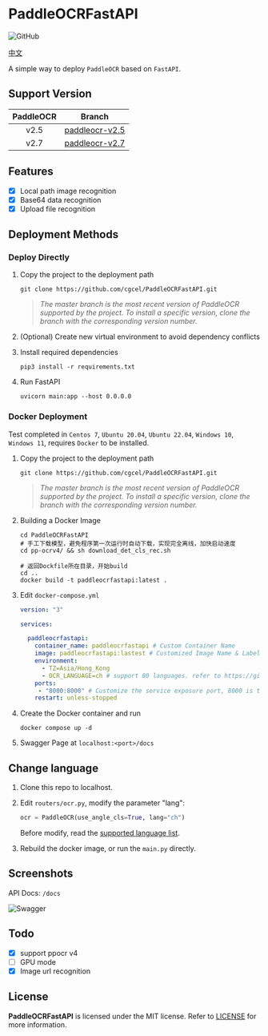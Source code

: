 # PaddleOCRFastAPI

![GitHub](https://img.shields.io/github/license/cgcel/PaddleOCRFastAPI)

[中文](https://github.com/imweijh/PaddleOCRFastAPI/blob/master/README_CN.md)

A simple way to deploy `PaddleOCR` based on `FastAPI`.

## Support Version

| PaddleOCR | Branch |
| :--: | :--: |
| v2.5 | [paddleocr-v2.5](https://github.com/cgcel/PaddleOCRFastAPI/tree/paddleocr-v2.5) |
| v2.7 | [paddleocr-v2.7](https://github.com/cgcel/PaddleOCRFastAPI/tree/paddleocr-v2.7) |

## Features

- [x] Local path image recognition
- [x] Base64 data recognition
- [x] Upload file recognition

## Deployment Methods

### Deploy Directly

1. Copy the project to the deployment path

   ```shell
   git clone https://github.com/cgcel/PaddleOCRFastAPI.git
   ```

   > *The master branch is the most recent version of PaddleOCR supported by the project. To install a specific version, clone the branch with the corresponding version number.*

2. (Optional) Create new virtual environment to avoid dependency conflicts
3. Install required dependencies

   ```shell
   pip3 install -r requirements.txt
   ```

4. Run FastAPI

   ```shell
   uvicorn main:app --host 0.0.0.0
   ```

### Docker Deployment

Test completed in `Centos 7`, `Ubuntu 20.04`, `Ubuntu 22.04`, `Windows 10`, `Windows 11`, requires `Docker` to be installed.

1. Copy the project to the deployment path

   ```shell
   git clone https://github.com/cgcel/PaddleOCRFastAPI.git
   ```

   > *The master branch is the most recent version of PaddleOCR supported by the project. To install a specific version, clone the branch with the corresponding version number.*

2. Building a Docker Image

   ```shell
   cd PaddleOCRFastAPI
   # 手工下载模型，避免程序第一次运行时自动下载，实现完全离线，加快启动速度
   cd pp-ocrv4/ && sh download_det_cls_rec.sh
   
   # 返回Dockfile所在目录，开始build
   cd ..
   docker build -t paddleocrfastapi:latest .
   ```

3. Edit `docker-compose.yml`

   ```yaml
   version: "3"

   services:

     paddleocrfastapi:
       container_name: paddleocrfastapi # Custom Container Name
       image: paddleocrfastapi:lastest # Customized Image Name & Label in Step 2
       environment:
         - TZ=Asia/Hong_Kong
         - OCR_LANGUAGE=ch # support 80 languages. refer to https://github.com/Mushroomcat9998/PaddleOCR/blob/main/doc/doc_en/multi_languages_en.md#language_abbreviations
       ports:
        - "8000:8000" # Customize the service exposure port, 8000 is the default FastAPI port, do not modify
       restart: unless-stopped
   ```

4. Create the Docker container and run

   ```shell
   docker compose up -d
   ```

5. Swagger Page at `localhost:<port>/docs`

## Change language

1. Clone this repo to localhost.
2. Edit `routers/ocr.py`, modify the parameter "lang":

   ```python
   ocr = PaddleOCR(use_angle_cls=True, lang="ch")
   ```

   Before modify, read the [supported language list](https://github.com/PaddlePaddle/PaddleOCR/blob/release/2.7/doc/doc_en/multi_languages_en.md#5-support-languages-and-abbreviations).

3. Rebuild the docker image, or run the `main.py` directly.

## Screenshots
API Docs: `/docs`

![Swagger](https://raw.githubusercontent.com/cgcel/PaddleOCRFastAPI/dev/screenshots/Swagger.png)

## Todo

- [x] support ppocr v4
- [ ] GPU mode
- [x] Image url recognition

## License

**PaddleOCRFastAPI** is licensed under the MIT license. Refer to [LICENSE](https://github.com/cgcel/PaddleOCRFastAPI/blob/master/LICENSE) for more information.
